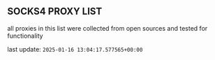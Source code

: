 ## SOCKS4 PROXY LIST

all proxies in this list were collected from open sources and tested for functionality

last update: `2025-01-16 13:04:17.577565+00:00`
